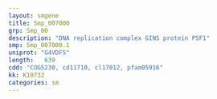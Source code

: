 ```yaml
---
layout: smgene
title: Smp_007000
grp: Smp_00
description: "DNA replication complex GINS protein PSF1"
smp: Smp_007000.1
uniprot: "G4VDF5"
length:   639
cdd: "COG5230, cd11710, cl17012, pfam05916"
kk: K10732
categories: sm
---
```

